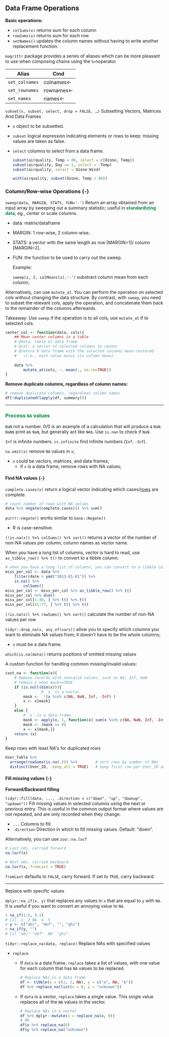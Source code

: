 ## Data Frame Operations

**Basic operations:**

- `colSums(x)` 	returns sum for each column
- `rowSums(x)` 	returns sum for each row
- `setNames()`	updates the column names without having to write another replacement function.



`magrittr` package provides a series of aliases which can be more pleasant to use when composing chains using the `%>%`operator.

| Alias        | Cmd        |
| ------------ | ---------- |
| `set_colnames` | colnames<- |
| `set_rownames` | rownames<- |
| `set_names`    | names<-    |

 


`subset(x, subset, select, drop = FALSE, …)` 	Subsetting Vectors, Matrices And Data Frames

- `x` 	 object to be subsetted.

- `subset`   logical expression indicating elements or rows to keep: missing values are taken as false.

- `select`   columns to select from a data frame.

  ```R
  subset(airquality, Temp > 80, select = c(Ozone, Temp))
  subset(airquality, Day == 1, select = -Temp)
  subset(airquality, select = Ozone:Wind)
  
  with(airquality, subset(Ozone, Temp > 80))
  ```

  


### Column/Row-wise Operations {-}

`sweep(data, MARGIN, STATS, FUN='-')` 	Return an array obtained from an input array by sweeping out a summary statistic; useful in <span style='color:#008B45'>**standardizing data**</span>, eg., center or scale columns.

* data: matrix/dataframe

* MARGIN: 1 row-wise, 2 column-wise..

* STATS: a vector with the same length as row \[MARGIN=1\]/ column \[MARGIN=2\].

* FUN: the function to be used to carry out the sweep.

  Example:

  `sweep(z, 2, colMeans(z),'-')`  substract column mean from each column;

Alternatively, can use `mutate_at`. You can perform the operation on selected cols without changing the data structure. By contrast, with `sweep`, you need to subset the relevant cols, apply the operation, and concatenate them back to the remainder of the columns afterwards.

Takeaway: Use `sweep` if the operation is to all cols; use `mutate_at` if to selected cols.

```r
center_col <- function(data, cols){
    ## Mean center columns in a table
    # @data: table or data frame
    # @col: a vector of selected columns to center
    # @return A data frame with the selected columns mean-centered 
    #   (i.e., each value minus its column mean).
    
    data %>% 
        mutate_at(cols, ~.-mean(., na.rm=TRUE))
}
```

**Remove duplicate columns, regardless of column names:**


```r
# remove duplicate columns, regardless column names
df[!duplicated(lapply(df, summary))] 
```


--------------------------------------------------------------------------------


### <span style='color:#008B45'>**Process `NA` values**</span>

`NaN` not a number.  0/0 is an example of a calculation that will produce a `NaN`. `NaN`s print as `NaN`, but generally act like `NA`s. Use `is.nan` to check if `NaN`.

`Inf` is infinite numbers. `is.infinite` find infinite numbers (`Inf`, `-Inf`).


`na.omit(x)` remove `NA` values in `x`;

-   `x` 	could be vectors, matrices, and data frames; 
    -   if `x` is a data frame, remove rows with NA values;

#### Find NA values {-}

`complete.cases(x)` 	return a logical vector indicating which cases/<u>rows</u> are complete.

```r
# count number of rows with NA values
data %>% negate(complete.cases)() %>% sum()
```

`purrr::negate()` works similar to `base::Negate()`

- R is case-sensitive.

`(!is.na(x)) %>% colSums() %>% sort()`  returns a vector of the number of non-NA values per column, column names as vector name.

When you have a long list of columns, vector is hard to read, use `as_tibble_row() %>% t()` to convert to a tibble column.

```r
# when you have a long list of columns, you can convert to a tibble column for best visualization.
miss_per_col <- data %>% 
    filter(date > ymd("2013-01-01")) %>% 
    is.na() %>% 
		colSums()
miss_per_col <- miss_per_col %>% as_tibble_row() %>% t()
miss_per_col %>% dim()
miss_per_col[1:40, ] %>% t() %>% t()
miss_per_col[41:77, ] %>% t() %>% t()
```



`(!is.na(x)) %>% rowSums() %>% sort()`  calculate the number of non-NA values per row

`tidyr::drop_na(x, any_of(vars))` 	allow you to specify which columns you want to eliminate NA values from; it doesn't have to be the whole columns;

-   `x` 	must be a data frame.


`which(is.na(data))` returns positions of omitted missing values

A custom function for handling common missing/invalid values:

```R
cast_na <- function(x){
    # Remove records with nonvalid values, such as NA, Inf, NaN 
    # remain x when mask==TRUE
    if (is.null(dim(x))){
				# `x` is a vector
      	mask <-  !(x %in% c(NA, NaN, Inf, -Inf) )
        x <- x[mask]
    }
    else {
        # `x` is a data.frame
        mask <- apply(x, 1, function(x) sum(x %in% c(NA, NaN, Inf, -Inf)))
        mask <- (mask == 0)
        x <- x[mask,]}
    return (x)
}
```




Keep rows with least NA's for duplicated rows

```r
User_Table %>%
  arrange(rowSums(is.na(.))) %>%        # sort rows by number of NAs
  distinct(User_ID, .keep_all = TRUE)   # keep first row per User_ID only
```


#### Fill missing values {-}

**Forward/Backward filling**

`tidyr::fill(data, ..., .direction = c("down", "up", "downup", "updown"))` Fill missing values in selected columns using the next or previous entry. This is useful in the common output format where values are not repeated, and are only recorded when they change.

-   `...` 	Columns to fill.
-   `.direction` Direction in which to fill missing values. Default: "down".

Alternatively, you can use `zoo::na.locf`

```r
# Last obs. carried forward
na.locf(x)                

# Next obs. carried backward
na.locf(x, fromLast = TRUE) 
```

`fromLast` defaults to `FALSE`, carry forward. If set to `TRUE`, carry backward.

--------------------------------------------------------------------------------

Replace with specific values

`dplyr::na_if(x, y)` 	that replaces any values in `x` that are equal to `y` with `NA`. It is useful if you want to convert an annoying value to `NA`.

```R
> na_if(1:5, 5:1)
# [1]  1  2 NA  4  5
> y <- c("abc", "def", "", "ghi")
> na_if(y, "")
# [1] "abc" "def"  NA  "ghi"
```

`tidyr::replace_na(data, replace)` Replace NAs with specified values

- `replace` 
 
  - If `data` is a data frame, `replace` takes a list of values, with one value for each column that has `NA` values to be replaced.

    ```R
    # Replace NAs in a data frame
    df <- tibble(x = c(1, 2, NA), y = c("a", NA, "b"))
    df %>% replace_na(list(x = 0, y = "unknown"))
    ```

  - If `data` is a vector, `replace` takes a single value. This single value replaces all of the `NA` values in the vector.

    ```R
    # Replace NAs in a vector
    df %>% dplyr::mutate(x = replace_na(x, 0))
    # OR
    df$x %>% replace_na(0)
    df$y %>% replace_na("unknown")
    ```
  
